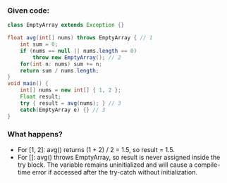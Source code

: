 ### Given code:

```java
class EmptyArray extends Exception {}

float avg(int[] nums) throws EmptyArray { // 1
    int sum = 0;
    if (nums == null || nums.length == 0)
        throw new EmptyArray(); // 2
    for(int n: nums) sum += n;
    return sum / nums.length;
}
void main() {
    int[] nums = new int[] { 1, 2 };
    Float result;
    try { result = avg(nums); } // 3
    catch(EmptyArray e) {} // 3
}
```

### What happens?

* For [1, 2]: avg() returns (1 + 2) / 2 = 1.5, so result = 1.5.
* For []: avg() throws EmptyArray, so result is never assigned inside the try block. The variable remains uninitialized and will cause a compile-time error if accessed after the try-catch without initialization.



